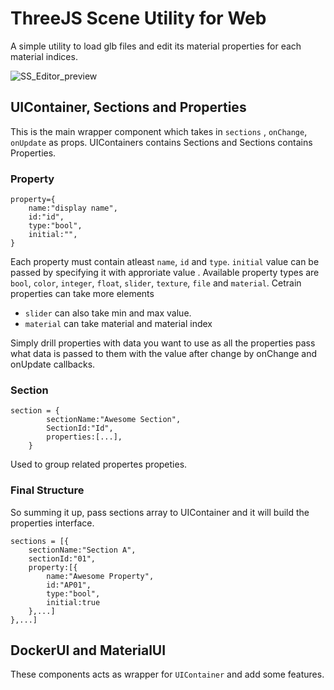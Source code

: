 # ThreeJS Scene Utility for Web

A simple utility to load glb files and edit its material properties for each material indices.

![SS_Editor_preview](https://user-images.githubusercontent.com/99546305/192080898-1bd2e2f9-dc27-4b67-97f0-ff4ba5c122af.png)


## UIContainer, Sections and Properties

This is the main wrapper component which takes in `sections` , `onChange`, `onUpdate` as props. UIContainers contains Sections and Sections contains Properties.

### Property

```
property={
    name:"display name",
    id:"id",
    type:"bool",
    initial:"",
}
```

Each property must contain atleast `name`, `id` and `type`. `initial` value can be passed by specifying it with approriate value . Available property types are `bool`, `color`, `integer`, `float`, `slider`, `texture`, `file` and `material`. Cetrain properties can take more elements

-   `slider` can also take min and max value.
-   `material` can take material and material index

Simply drill properties with data you want to use as all the properties pass what data is passed to them with the value after change by onChange and onUpdate callbacks.

### Section

```
section = {
        sectionName:"Awesome Section",
        SectionId:"Id",
        properties:[...],
    }
```

Used to group related propertes propeties.

### Final Structure

So summing it up, pass sections array to UIContainer and it will build the properties interface.

```
sections = [{
    sectionName:"Section A",
    sectionId:"01",
    property:[{
        name:"Awesome Property",
        id:"AP01",
        type:"bool",
        initial:true
    },...]
},...]
```

## DockerUI and MaterialUI

These components acts as wrapper for `UIContainer` and add some features.
